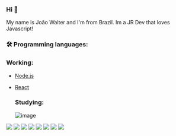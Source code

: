 ### Hi 👋
My name is João Walter and I'm from Brazil. Im a JR Dev that loves Javascript! 

### 🛠 Programming languages:
    
   ### Working:
- [Node.js](https://nodejs.org/en/)
- [React](https://pt-br.reactjs.org/)

    ### Studying:
    
    ![image]({https://img.shields.io/badge/JavaScript-F7DF1E?style=for-the-badge&logo=javascript&logoColor=black})
<img src="{https://img.shields.io/badge/JavaScript-F7DF1E?style=for-the-badge&logo=javascript&logoColor=black}" />
<img src="{https://img.shields.io/badge/Node.js-43853D?style=for-the-badge&logo=node-dot-js&logoColor=white}" />
<img src="{https://img.shields.io/badge/React-20232A?style=for-the-badge&logo=react&logoColor=61DAFB}" />
<img src="{	https://img.shields.io/badge/React_Native-20232A?style=for-the-badge&logo=react&logoColor=61DAFB}" />
<img src="{	https://img.shields.io/badge/TypeScript-007ACC?style=for-the-badge&logo=typescript&logoColor=white}" />
<img src="{https://img.shields.io/badge/Angular-DD0031?style=for-the-badge&logo=angular&logoColor=white}" />
<img src="{https://img.shields.io/badge/Redux-593D88?style=for-the-badge&logo=redux&logoColor=white}" />
<img src="{https://img.shields.io/badge/Bootstrap-563D7C?style=for-the-badge&logo=bootstrap&logoColor=white}" />
